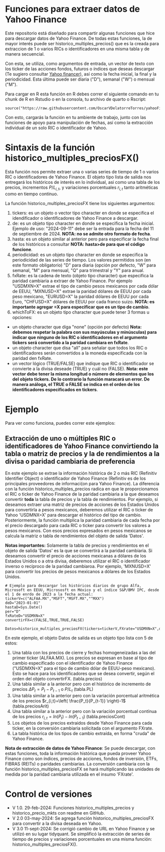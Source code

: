 # Funciones para extraer datos de Yahoo Finance

Este repositorio está diseñado para compartir algunas funciones que hice para descargar datos de Yahoo Finance. De todas estas funciones, la de mayor interés puede ser historico_multiples_precios() que es la creada para extraccion de 1 o varios RICs o identificadores en una misma tabla y de manera secuencial.

Con esta, se utiliza, como argumentos de entrada, un vector de texto con los ticker de las acciones fondos, futuros o índices que deseas descargar (Te sugiero consultar [Yahoo financer](https://finance.yahoo.com)), así como la fecha inicial, la final y la periodicidad. Esta última puede ser diaria ("D"), semanal ("W") o mensual ("M").

Para cargar en R esta función en R debes correr el siguiente comando en tu chunk de R en Rstudio o en la consola, tu archivo de quarto o Rscript:

```{r}
source("https://raw.githubusercontent.com/OscarVDelatorreTorres/yahooFinance/main/datosMultiplesYahooFinance.R")
```
Con esto, cargarás la función en tu ambiente de trabajo, junto con las funciones de apoyo para manipulación de fechas, así como la extracción individual de un solo RIC o identificador de Yahoo.

# Sintaxis de la función historico_multiples_preciosFX()

Esta función nos permite extraer una o varias series de tiempo de 1 o varios RIC o identificadores de Yahoo Finance. El objeto tipo lista de salida nos entregará los históricos de interés en lo individual, asi como una tabla de los precios, incrementos $P/L_{i,t}$, y variaciones porcentuales $r_{i,t}$ tanto aritméticas como en tiempo contínuo.

La función historico_multiples_preciosFX tiene los siguientes argumentos:

1. tickers: es un objeto o vector tipo character en donde se especifica el idendificador o identificadores de Yahoo Finance a descargar.
2. de: es un objeto tipo character en donde se especifica la fecha inicial. Ejemplo de uso: "2024-09-11" debe ser la entrada para la fecha del 11 de septiembre de 2024. **NOTA: no se admite otro formato de fecha**.
3. hasta: es un objeto similar al anterior pero para especificar la fecha final de los históricos a consultar **NOTA: hasta>de para que el código funcione**.
4. periodicidad: es un objeto tipo character en donde se especifica la periodicidad de las series de tiempo. Los valores permitidos son (en este formato obligatorio) "D" para diaria (opción por defecto, "W" para semanal, "M" para mensual, "Q" para trimestral y "Y" para anual.
6. fxRate: es la cadena de texto (objeto tipo character) que especifica la paridad cambiaria a extraer de Yahoo Finance. Por ejemplo "USDMXN=X" extrae el tipo de cambio pesos mexicanos por cada dólar de EEUU, "MXNUSD=X" extrae la paridad dólares de EEUU por cada peso mexicano, "EURUSD=X" la paridad dólares de EEUU por cada Euro, "CHFUSD=X" dólares de EEUU por cada franco suizo. **NOTA: es importante agregar =X para especificar que es un tipo de cambio**.
7. whichToFX: es un objeto tipo character que puede tener 3 formas u opciones:
  - un objeto character que diga "none" (opción por defecto) **Nota: debemos respetar la palabra con sus mayúsculas y minúsculas) para indicar que ninguno de los RIC o identificadores en el argumento tickers será convertido a la paridad cambiara en fxRate**.
  - un objeto character que disa "all" para señalar que todos los RIC o identificadores serán convertidos a la moneda especificada con la paridad den fxRate.
  - un vector lógico (TRUE/FALSE) que indique que RIC o identificador se convierte a la divisa deseade (TRUE) y cuál no (FALSE). **Nota: este vector debe tener la misma longitud o número de elementos que los del objeto tickers. De lo contrario la función maracará un error. De manera análoga, el TRUE o FALSE se indica en el orden de los identificadores especificados en tickers**.

# Ejemplo

Para ver como funciona, puedes correr este ejemplos:

## Extracción de uno o múltiples RIC o identificadores de Yahoo Finance convirtiendo la tabla o matriz de precios y la de rendimientos a la divisa o paridad cambiaria de preferencia

En este ejemplo se extrae la información histórica de 2 o más RIC (Refinitiv Identifier Object) o identificador de Yahoo Finance (Refinitiv es de los principales proveedores de informaci{on para Yahoo Finance). La diferencia con la función historico_multiples_precios radica en que le proporcionamos el RIC o ticker de Yahoo Finance de la paridad cambiaria a la que deseamos convertir **toda** la tabla de precios y la tabla de rendimientos. Por ejemplo, si deseamos extraer una matriz de precios de acciones de los Estados Unidos para convertirla a pesos mexicanos, deberemos utilizar el RIC o ticker de Yahoo 'USDMNX=X' para descargar el histórico del tipo de cambio. Posteriormente, la función multiplica la paridad cambiaria de cada fecha por el precio descargado para cada RIC o ticker para convertir los valores a pesos mexicanos. Con esos precios expresados en pesos mexicanos se calcula la matriz o tabla de rendimientos del objeto de salida 'Datos'.

**Notas importantes:** Solamente la tabla de precios y rendimientos en el objeto de salida 'Datos' es la que se convertirá a la paridad cambiaria. Si deseamos convertir el precio de acciones mexicanas a dólares de los Estados Unidos o a otra divisa, deberemos utilizar el RIC o identificador inverso o recíproco de la paridad cambiaroa. Por ejemplo, 'MXNUSD=X' para convertir los precios de pesos mexicanos a dólares de los Estados Unidos.

```{r}
# Ejemplo para descargar los históricos diarios de grupo Alfa, Microsoft en EEUU, Micrososft en México y el índice S&P/BMV IPC, desde el 1 de enrdo de 2023 a la fecha actual:
tickerV=c("ALFAA.MX","MSFT","MSFT.MX","^MXX")
deD="2023-01-01"
hastaD=Sys.Date()
per="D"
fxRateD="USDMXN=X"
convertirFX=c(FALSE,TRUE,TRUE,FALSE)

Datos=historico_multiples_preciosFX(tickers=tickerV,FXrate="USDMXN=X",de=deD,hasta=hastaD,periodicidad=per,fxRate=fxRateD,whichToFX=convertirFX)
```
En este ejemplo, el objeto Datos de salida es un objeto tipo lista con 5 de estos:

1. Una tabla con los precios de cierre y fechas homogeneizadas a las del primer ticker (ALFAA.MX). Los precios se expresan en base al tipo de cambio especificado con el identificador de Yahoo Finance ("USDMXN=X" para el tipo de cambio dólar de EEUU-peso mexicano). Esto se hace para los identificadores que se desea convertir, según el orden del objeto convertirFX. (tabla.precios)
2. Una tabla similar a la anterior pero con el histórico de incremento de precios $\Delta P_{t}=P_t- P_{t-1}$ o $P/L_{t}$ (tabla.PL)
3. Una tabla similar a la anterior pero con la variación porcentual aritmética de los precios $r_{i,t}=\left( \frac{P_t}{P_{t-1}} \right)-1$ (tabla.preciosArit)
4. Una tabla similar a la anterior pero con la variación porcentual contínua de los precios $r_{i,t}=ln(P_t)-ln(P_{t-1})$ (tabla.preciosCont)
5. Los objetos de los precios extraidos desde Yahoo Finance para cada ticker, en la conversión cambiaria solicitada con el argumento FXrate.
6. La tabla histórica de los tipos de cambio extraída, en forma "cruda" de Yahoo Finance.

**Nota de extracción de datos de Yahoo Finance**: Se puede descargar, con estas funciones, toda la información histórica que pueda proveer Yahoo Finance como son índices, precios de acciones, fondos de inversión, ETFs, FIBRAS (REITs) o paridades cambiarias. La conversión cambiaria con la función historico_multiples_preciosFX se hará multiplicando las unidades de medida por la paridad cambiaria utilizada en el insumo 'FXrate'.

# Control de versiones

- V 1.0. 29-feb-2024: Funciones historico_multiples_precios y historico_precio_mkts con readme en GitHub.
- V 2.0 03-may-2024: Se agrega función historico_multiples_preciosFX para convertir a la divisa deseada en Yahoo.
- V 3.0 11-sept-2024: Se corrigió cambio de URL en Yahoo Finance y se utilizó en su lugar tidyquant. Se simplificó la extracción de series de tiempo de precios y variaciones porcentuales en una misma función: historico_multiples_preciosFX().
